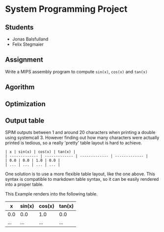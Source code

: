 # System Programming Project

## Students
- Jonas Balsfulland
- Felix Stegmaier

## Assignment
Write a MIPS assembly program to compute `sin(x)`, `cos(x)` and `tan(x)`

## Agorithm

## Optimization

## Output table

SPIM outputs between 1 and around 20 characters when printing a double using
systemcall 3.
However finding out how many characters were actually printed is tedious,
so a really 'pretty' table layout is hard to achieve.

```
| x | sin(x) | cos(x) | tan(x) |
| ------------- | ------------- | ------------- | ------------- |
| 0.0 | 0.0 | 1.0 | 0.0 |
| ... | ... | ... | ... |
```
One solution is to use a more flexible table layout, like the one above.
This syntax is compatible to markdown table syntax, so it can be easily
rendered into a proper table.

This Example renders into the following table.

| x | sin(x) | cos(x) | tan(x) |
| ------------- | ------------- | ------------- | ------------- |
| 0.0 | 0.0 | 1.0 | 0.0 |
| ... | ... | ... | ... |

